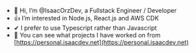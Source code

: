 - 👋 Hi, I’m @IsaacOrzDev, a Fullstack Engineer / Developer
- 👍 I’m interested in Node.js, React.js and AWS CDK
- ✔ I prefer to use Typescript rather than Javascript
- 👀 You can see what projects I have worked on from [https://personal.isaacdev.net](https://personal.isaacdev.net)
